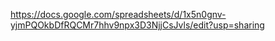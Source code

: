 https://docs.google.com/spreadsheets/d/1x5n0gnv-yjmPQOkbDfRQCMr7hhv9npx3D3NjjCsJvls/edit?usp=sharing